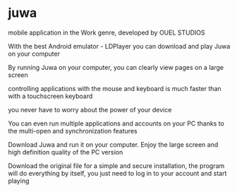 # juwa

mobile application in the Work genre, developed by OUEL STUDIOS

With the best Android emulator - LDPlayer you can download and play Juwa on your computer

By running Juwa on your computer, you can clearly view pages on a large screen

controlling applications with the mouse and keyboard is much faster than with a touchscreen keyboard

you never have to worry about the power of your device

You can even run multiple applications and accounts on your PC thanks to the multi-open and synchronization features

Download Juwa and run it on your computer. Enjoy the large screen and high definition quality of the PC version

Download the original file for a simple and secure installation, the program will do everything by itself, you just need to log in to your account and start playing

